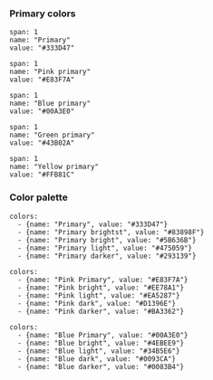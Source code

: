 ### Primary colors

```color
span: 1
name: "Primary"
value: "#333D47"
```

```color
span: 1
name: "Pink primary"
value: "#E83F7A"
```

```color
span: 1
name: "Blue primary"
value: "#00A3E0"
```

```color
span: 1
name: "Green primary"
value: "#43B02A"
```

```color
span: 1
name: "Yellow primary"
value: "#FFB81C"
```

### Color palette

```color-palette|horizontal
colors:
  - {name: "Primary", value: "#333D47"}
  - {name: "Primary brightst", value: "#83898F"}
  - {name: "Primary bright", value: "#5B636B"}
  - {name: "Primary light", value: "#475059"}
  - {name: "Primary darker", value: "#293139"}
```

```color-palette|horizontal
colors:
  - {name: "Pink Primary", value: "#E83F7A"}
  - {name: "Pink bright", value: "#EE78A1"}
  - {name: "Pink light", value: "#EA5287"}
  - {name: "Pink dark", value: "#D1396E"}
  - {name: "Pink darker", value: "#BA3362"}
```

```color-palette|horizontal
colors:
  - {name: "Blue Primary", value: "#00A3E0"}
  - {name: "Blue bright", value: "#4EBEE9"}
  - {name: "Blue light", value: "#34B5E6"}
  - {name: "Blue dark", value: "#0093CA"}
  - {name: "Blue darker", value: "#0083B4"}
```
